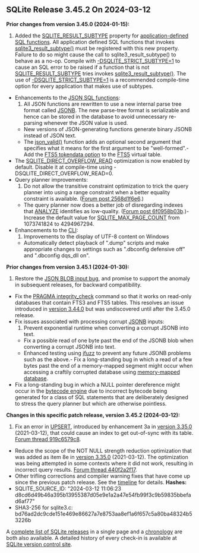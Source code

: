 ## SQLite Release 3\.45\.2 On 2024\-03\-12

**Prior changes from version 3\.45\.0 (2024\-01\-15\):**


1. Added the [SQLITE\_RESULT\_SUBTYPE](../c3ref/c_deterministic.html#sqliteresultsubtype) property for
 [application\-defined SQL functions](../appfunc.html). 
 All application defined SQL functions that invokes
 [sqlite3\_result\_subtype()](../c3ref/result_subtype.html) must be registered with this new property.
 Failure to do so might cause the call to sqlite3\_result\_subtype() to
 behave as a no\-op. Compile with [\-DSQLITE\_STRICT\_SUBTYPE\=1](../compile.html#strict_subtype) to cause an
 SQL error to be raised if a function that is not [SQLITE\_RESULT\_SUBTYPE](../c3ref/c_deterministic.html#sqliteresultsubtype)
 tries invokes [sqlite3\_result\_subtype()](../c3ref/result_subtype.html). The use of [\-DSQLITE\_STRICT\_SUBTYPE\=1](../compile.html#strict_subtype)
 is a recommended compile\-time option for every application that makes
 use of subtypes.
- Enhancements to the [JSON SQL functions](../json1.html):
	1. All JSON functions are rewritten to use a new internal parse tree
	 format called [JSONB](../json1.html#jsonbx). The new parse\-tree format is serializable 
	 and hence can be stored in the database to avoid unnecessary re\-parsing
	 whenever the JSON value is used.
	 - New versions of JSON\-generating functions generate binary JSONB instead
	 of JSON text.
	 - The [json\_valid()](../json1.html#jvalid) function adds an optional second argument that
	 specifies what it means for the first argument to be "well\-formed".- Add the [FTS5 tokendata option](../fts5.html#the_tokendata_option) to the [FTS5](../fts5.html) virtual table.
- The [SQLITE\_DIRECT\_OVERFLOW\_READ](../compile.html#direct_overflow_read) optimization is now enabled by default.
 Disable it at compile\-time using \-DSQLITE\_DIRECT\_OVERFLOW\_READ\=0\.
- Query planner improvements:
	1. Do not allow the transitive constraint optimization to trick the
	 query planner into using a range constraint when a better equality
	 constraint is available.
	 ([Forum post 2568d1f6e6](https://sqlite.org/forum/forumpost/2568d1f6e6).)
	 - The query planner now does a better job of disregarding
	 indexes that [ANALYZE](../lang_analyze.html) identifies as low\-quality.
	 ([Forum post 6f0958b03b](https://sqlite.org/forum/forumpost/6f0958b03b).)- Increase the default value for [SQLITE\_MAX\_PAGE\_COUNT](../limits.html#max_page_count) from 1073741824 to
 4294967294\.
- Enhancements to the [CLI](../cli.html):
	1. Improvements to the display of UTF\-8 content on Windows
	 - Automatically detect playback of ".dump" scripts and make appropriate
	 changes to settings such as ".dbconfig defensive off" and
	 ".dbconfig dqs\_dll on".


**Prior changes from version 3\.45\.1 (2024\-01\-30\):**


1. Restore the [JSON BLOB input bug](../json1.html#jblobbug), and promise to support the anomaly in
 subsequent releases, for backward compatibility.
- Fix the [PRAGMA integrity\_check](../pragma.html#pragma_integrity_check) command so that it works on read\-only
 databases that contain FTS3 and FTS5 tables. This resolves an issue
 introduced in [version 3\.44\.0](../releaselog/3_44_0.html) but was undiscovered until after the 3\.45\.0 release.
- Fix issues associated with processing corrupt [JSONB](../json1.html#jsonbx) inputs:
	1. Prevent exponential runtime when converting a corrupt JSONB into text.
	 - Fix a possible read of one byte past the end of the JSONB blob when converting
	 a corrupt JSONB into text.
	 - Enhanced testing using [jfuzz](../testing.html#dbsqlfuzz) to prevent any future JSONB problems such
	 as the above.- Fix a long\-standing bug in which a read of a few bytes past the end of a
 memory\-mapped segment might occur when accessing a craftily corrupted database
 using [memory\-mapped database](../pragma.html#pragma_mmap_size).
- Fix a long\-standing bug in which a NULL pointer dereference might occur in
 the [bytecode engine](../opcode.html) due to incorrect bytecode being generated for a class
 of SQL statements that are deliberately designed to stress the query planner
 but which are otherwise pointless.


**Changes in this specific patch release, version 3\.45\.2 (2024\-03\-12\):**


1. Fix an error in [UPSERT](../lang_upsert.html), introduced by enhancement 3a in [version 3\.35\.0](../releaselog/3_35_0.html)
 (2021\-03\-12\), that could cause an index to get out\-of\-sync with its table.
 [Forum thread 919c6579c8](https://sqlite.org/forum/forumpost/919c6579c8).
- Reduce the scope of the NOT NULL strength reduction optimization that was
 added as item 8e in [version 3\.35\.0](../releaselog/3_35_0.html) (2021\-03\-12\). The optimization
 was being attempted in some contexts where it did not work, resulting in
 incorrect query results.
 [Forum thread 440f2a2f17](https://sqlite.org/forum/forumpost/440f2a2f17).
- Other trifling corrections and compiler warning fixes that have come up
 since the previous patch release. See the
 [timeline](https://sqlite.org/src/timeline?from=version-3.45.1&to=version-3.45.2&to2=branch-3.45)
 for details.
**Hashes:**
- SQLITE\_SOURCE\_ID: "2024\-03\-12 11:06:23 d8cd6d49b46a395b13955387d05e9e1a2a47e54fb99f3c9b59835bbefad6af77"
- SHA3\-256 for sqlite3\.c: bd76ad2dc9cde151e469e86627a7e8753aa8ef1a6f657c5a80ba48324b53226b



A [complete list of SQLite releases](../changes.html)
 in a single page and a [chronology](../chronology.html) are both also available.
 A detailed history of every
 check\-in is available at
 [SQLite version control site](https://www.sqlite.org/src/timeline).






